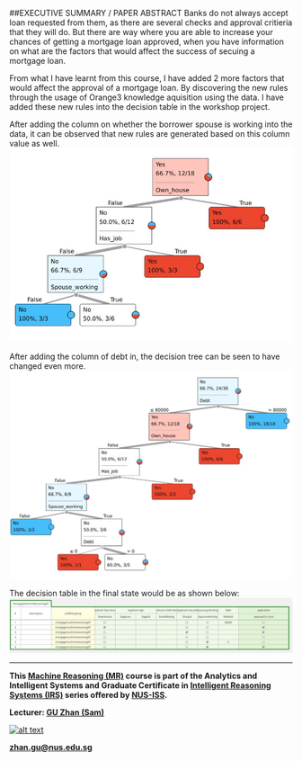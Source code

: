 ##EXECUTIVE SUMMARY / PAPER ABSTRACT
Banks do not always accept loan requested from them, as there are several checks and approval critieria that they will do. But there are way where you are able to increase your chances of getting a mortgage loan approved, when you have information on what are the factors that would affect the success of secuing a mortgage loan.

From what I have learnt from this course, I have added 2 more factors that would affect the approval of a mortgage loan. By discovering the new rules through the usage of Orange3 knowledge aquisition using the data. I have added these new rules into the decision table in the workshop project. 

After adding the column on whether the borrower spouse is working into the data, it can be observed that new rules are generated based on this column value as well.
![SpouseWorkingColumn](Miscellaneous/SpouseWorking.jpg)

After adding the column of debt in, the decision tree can be seen to have changed even more.
![DebtColumn](Miscellaneous/Final.jpg)

The decision table in the final state would be as shown below:
![DecisionTree](https://github.com/SeahJunRu/IRS-MR-2019-01-19-IS1PT-IND-SeahJunRu-Mortgage_Process_ISS_MR_enhanced_DataminingDT/blob/master/Miscellaneous/DecisionTable.JPG)


---

**This [Machine Reasoning (MR)](https://www.iss.nus.edu.sg/executive-education/course/detail/machine-reasoning "Machine Reasoning") course is part of the Analytics and Intelligent Systems and Graduate Certificate in [Intelligent Reasoning Systems (IRS)](https://www.iss.nus.edu.sg/stackable-certificate-programmes/intelligent-systems "Intelligent Reasoning Systems") series offered by [NUS-ISS](https://www.iss.nus.edu.sg "Institute of Systems Science, National University of Singapore").**

**Lecturer: [GU Zhan (Sam)](https://www.iss.nus.edu.sg/about-us/staff/detail/201/GU%20Zhan "GU Zhan (Sam)")**

[![alt text](https://www.iss.nus.edu.sg/images/default-source/About-Us/7.6.1-teaching-staff/sam-website.tmb-.png "Let's check Sam' profile page")](https://www.iss.nus.edu.sg/about-us/staff/detail/201/GU%20Zhan)

**zhan.gu@nus.edu.sg**
